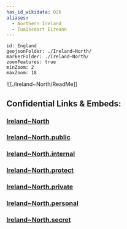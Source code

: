 ```yaml
---
has_id_wikidata: Q26
aliases:
  - Northern Ireland
  - Tuaisceart Éireann
---
```


```leaflet
id: England
geojsonFolder: ./Ireland~North/
markerFolder: ./Ireland~North/
zoomFeatures: true 
minZoom: 2 
maxZoom: 18
```


![[./Ireland~North/ReadMe]]


## Confidential Links & Embeds: 

### [Ireland~North](/_Standards/Earth/Continent/Europe/Europe~North/UK/Ireland~North.md) 

### [Ireland~North.public](/_public/Earth/Continent/Europe/Europe~North/UK/Ireland~North.public.md) 

### [Ireland~North.internal](/_internal/Earth/Continent/Europe/Europe~North/UK/Ireland~North.internal.md) 

### [Ireland~North.protect](/_protect/Earth/Continent/Europe/Europe~North/UK/Ireland~North.protect.md) 

### [Ireland~North.private](/_private/Earth/Continent/Europe/Europe~North/UK/Ireland~North.private.md) 

### [Ireland~North.personal](/_personal/Earth/Continent/Europe/Europe~North/UK/Ireland~North.personal.md) 

### [Ireland~North.secret](/_secret/Earth/Continent/Europe/Europe~North/UK/Ireland~North.secret.md)

